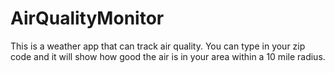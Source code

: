# AirQualityMonitor

This is a weather app that can track air quality. You can type in your zip code and it will show how good the air is in your area within a 10 mile radius.
